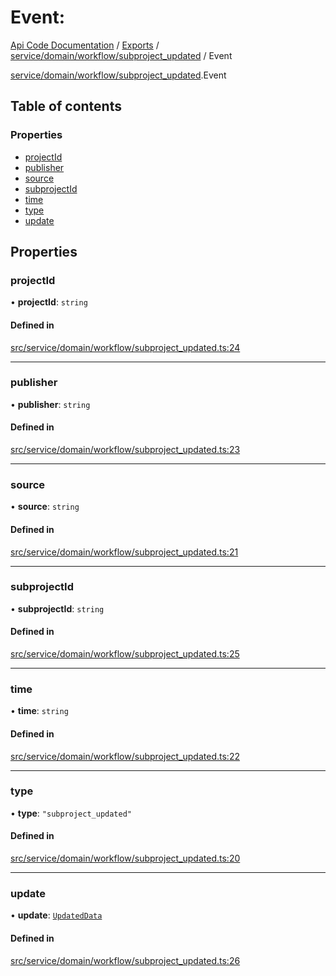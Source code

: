 # Event: 
 
[Api Code Documentation](../README.md) / [Exports](../modules.md) / [service/domain/workflow/subproject\_updated](../modules/service_domain_workflow_subproject_updated.md) / Event

[service/domain/workflow/subproject_updated](../modules/service_domain_workflow_subproject_updated.md).Event

## Table of contents

### Properties

- [projectId](service_domain_workflow_subproject_updated.Event.md#projectid)
- [publisher](service_domain_workflow_subproject_updated.Event.md#publisher)
- [source](service_domain_workflow_subproject_updated.Event.md#source)
- [subprojectId](service_domain_workflow_subproject_updated.Event.md#subprojectid)
- [time](service_domain_workflow_subproject_updated.Event.md#time)
- [type](service_domain_workflow_subproject_updated.Event.md#type)
- [update](service_domain_workflow_subproject_updated.Event.md#update)

## Properties

### projectId

• **projectId**: `string`

#### Defined in

[src/service/domain/workflow/subproject_updated.ts:24](https://github.com/openkfw/TruBudget/blob/f6ee764/api/src/service/domain/workflow/subproject_updated.ts#L24)

___

### publisher

• **publisher**: `string`

#### Defined in

[src/service/domain/workflow/subproject_updated.ts:23](https://github.com/openkfw/TruBudget/blob/f6ee764/api/src/service/domain/workflow/subproject_updated.ts#L23)

___

### source

• **source**: `string`

#### Defined in

[src/service/domain/workflow/subproject_updated.ts:21](https://github.com/openkfw/TruBudget/blob/f6ee764/api/src/service/domain/workflow/subproject_updated.ts#L21)

___

### subprojectId

• **subprojectId**: `string`

#### Defined in

[src/service/domain/workflow/subproject_updated.ts:25](https://github.com/openkfw/TruBudget/blob/f6ee764/api/src/service/domain/workflow/subproject_updated.ts#L25)

___

### time

• **time**: `string`

#### Defined in

[src/service/domain/workflow/subproject_updated.ts:22](https://github.com/openkfw/TruBudget/blob/f6ee764/api/src/service/domain/workflow/subproject_updated.ts#L22)

___

### type

• **type**: ``"subproject_updated"``

#### Defined in

[src/service/domain/workflow/subproject_updated.ts:20](https://github.com/openkfw/TruBudget/blob/f6ee764/api/src/service/domain/workflow/subproject_updated.ts#L20)

___

### update

• **update**: [`UpdatedData`](service_domain_workflow_subproject_updated.UpdatedData.md)

#### Defined in

[src/service/domain/workflow/subproject_updated.ts:26](https://github.com/openkfw/TruBudget/blob/f6ee764/api/src/service/domain/workflow/subproject_updated.ts#L26)
